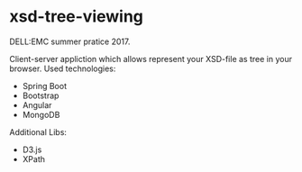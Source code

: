 # xsd-tree-viewing

DELL:EMC summer pratice 2017.

Client-server appliction which allows represent your XSD-file as tree in your browser. 
Used technologies:
- Spring Boot
- Bootstrap
- Angular
- MongoDB

Additional Libs: 
- D3.js
- XPath

